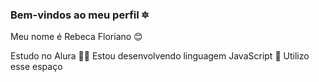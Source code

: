 ### Bem-vindos ao meu perfil 🔯

Meu nome é Rebeca Floriano 😊

Estudo no Alura 🧑‍💻
Estou desenvolvendo linguagem JavaScript 🧤
Utilizo esse espaço
